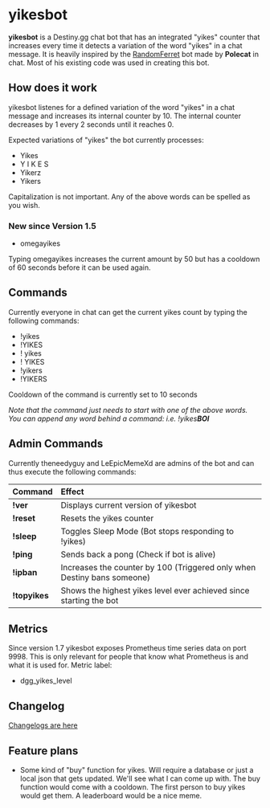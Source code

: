 # yikesbot

**yikesbot** is a Destiny.gg chat bot that has an integrated "yikes" counter that increases every time it detects a variation of the word "yikes" in a chat message. It is heavily inspired by the [RandomFerret](https://github.com/voloshink/FerretBot) bot made by **Polecat** in chat. Most of his existing code was used in creating this bot.

## How does it work

yikesbot listenes for a defined variation of the word "yikes" in a chat message and increases its internal counter by 10. The internal counter decreases by 1 every 2 seconds until it reaches 0.

Expected variations of "yikes" the bot currently processes:


- Yikes
- Y I K E S
- Yikerz
- Yikers

Capitalization is not important. Any of the above words can be spelled as you wish.

### New since Version 1.5

- omegayikes

Typing omegayikes increases the current amount by 50 but has a cooldown of 60 seconds before it can be used again.

## Commands

Currently everyone in chat can get the current yikes count by typing the following commands:

- !yikes
- !YIKES
- ! yikes
- ! YIKES
- !yikers
- !YIKERS

Cooldown of the command is currently set to 10 seconds

*Note that the command just needs to start with one of the above words. You can append any word behind a command: i.e. !yikes**BOI***

## Admin Commands

Currently theneedyguy and LeEpicMemeXd are admins of the bot and can thus execute the following commands:

| Command       | Effect                                                                  |
| ----------    |:----------------------------------------------------------------------- |
| **!ver**      | Displays current version of yikesbot                                    |
| **!reset**    | Resets the yikes counter                                                |
| **!sleep**    | Toggles Sleep Mode (Bot stops responding to !yikes)                     |
| **!ping**     | Sends back a pong (Check if bot is alive)                               |
| **!ipban**    | Increases the counter by 100 (Triggered only when Destiny bans someone) |
| **!topyikes** | Shows the highest yikes level ever achieved since starting the bot      |

## Metrics

Since version 1.7 yikesbot exposes Prometheus time series data on port 9998. This is only relevant for people that know what Prometheus is and what it is used for.
Metric label:

- dgg_yikes_level

## Changelog

[Changelogs are here](https://github.com/theneedyguy/yikesbot/blob/master/CHANGELOG.md)

## Feature plans

- Some kind of "buy" function for yikes. Will require a database or just a local json that gets updated. We'll see what I can come up with.
The buy function would come with a cooldown. The first person to buy yikes would get them. A leaderboard would be a nice meme.
